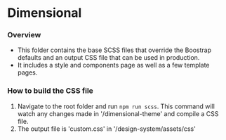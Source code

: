 # Dimensional

### Overview
- This folder contains the base SCSS files that override the Boostrap defaults and an output CSS file that can be used in production.
- It includes a style and components page as well as a few template pages.

### How to build the CSS file
1. Navigate to the root folder and run `npm run scss`. This command will watch any changes made in '/dimensional-theme' and compile a CSS file.
2. The output file is 'custom.css' in '/design-system/assets/css'
